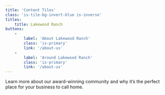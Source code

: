 ```yaml
---
title: 'Content Tiles'
class: 'is-tile-bg-invert-blue is-inverse'
titles:
    title: Lakewood Ranch
buttons:
    -
        label: 'About Lakewood Ranch'
        class: 'is-primary'
        link: '/about-us'
    -
        label: 'Around Lakewood Ranch'
        class: 'is-primary'
        link: '/about-us'
---
```


Learn more about our award-winning community and why it’s the perfect place for your business to call home.
